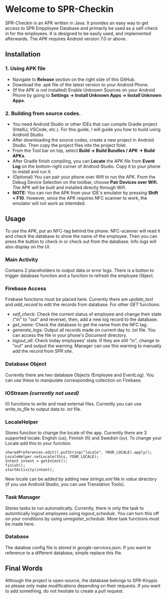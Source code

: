 # Welcome to SPR-Checkin

SPR-Checkin is an APK written in Java. It provides an easy way to get access to SPR Empployee Database and primarily be used as a self-check in for the employees. It is designed to be easily used, and implemented afterwards. 
The APK requires Android version 7.0 or above.


## Installation
### 1. Using APK file
* Navigate to **Release** section on the right side of this GitHub.
* Download the .apk file of the latest version to your Android Phone.
* (If the APK is not installed) Enable Unknown Sources on your Android Phone by going to **Settings -> Install Unknown Apps -> Install Unknown Apps**.

### 2. Building from source codes.
* You need Android Studio or other IDEs that can compile Gradle project (IntelliJ, VSCode, etc.). For this guide, I will guide you how to build using Android Studio.
* After downloading the source codes, create a new project in Android Studio. Then copy the project files into the project foler.
* From the Tool bar on top, select **Build -> Build Bundles / APK -> Build APKs**.
* After Gradle finish compiling, you can **Locate** the APK file from **Event Log** on the bottom-right corner of Android Studio. Copy it to your phone to install and run it.
* (Optional) You can pair your phone over Wifi to run the APK. From the Debug Device Selection on the toolbar, choose **Pair Devices over Wifi.** The APK will be built and installed directly through Wifi.
* **NOTE:** You can run the APK from your IDE's emulator by pressing **Shift + F10**. However, since the APK requires NFC scanner to work, the emulator will not work as intentded.


##  Usage

To use the APK, put an NFC-tag behind the phone. NFC-scanner will read it and check the database to show the name of the employee. Then you can press the button to check in or check out from the database. Info logs will also display on the UI.

### Main Activity
Contains 2 placeholders to output data or error logs. There is a button to trigger database function and a function to refresh the employee Object.

### Firebase Access
Firebase functions must be placed here. Currently there are *update_text* and *add_record* to edit the records from database. For other *GET* functions:

- *self_check*: Check the current status of employee and change their state ("in" to "out" and reverse), then, add a new log record to the database.
- *get_name*: Check the database to get the name from the NFC tag.
- *generate_logs*: Output all records made on current day to *.txt* file. You can access the file in your phone's *Document* directory.
- *logout_all*: Check today employees' state. If they are still "in", change to "out" and output the warning. Manager can use this warning to manually add the record from SPR site.

### Database Object
Currently there are two database Objects (Employee and EventLog). You can use these to manipulate corresponding collection on Firebase.

### IOStream *(currently not used)*

IO functions to write and read external files. Currently you can use *write_to_file* to output data to *.txt* file.

### LocaleHelper
Stores function to change the locale of the app. Currently there are 3 supported locale: English (us), Finnish (fi) and Swedish (sv). To change your Locale add this to your function.

    sharedPreferences.edit().putString("locale", YOUR_LOCALE).apply();  
    LocaleHelper.setLocale(this, YOUR_LOCALE);  
    Intent intent = getIntent();  
    finish();  
    startActivity(intent);

New locale can be added by adding new *strings.xml* file in *value* directory (if you use Android Studio, you can use Translation Tools).

### Task Manager
Stores tasks to run automatically. Currently, there is only the task to automtically logout employees using *logout_schedule*. You can turn this off on your conditions by using *unregister_schedule*. More task functions must be made here.

### Database
The databse config file is stored in *google-services.json*. If you want to reference to a different database, simple replace this file.

## Final Words
Although the project is open-source, the database belongs to SPR-Kirppis so please only make modifications depending on their requests. If you want to add something, do not hesitate to create a pull request. 
